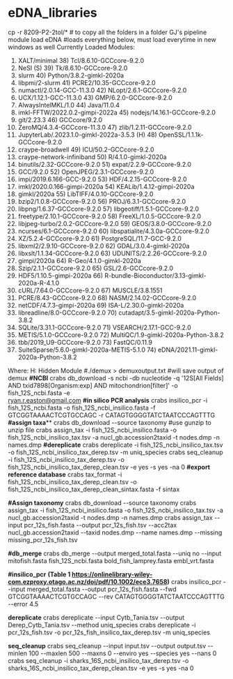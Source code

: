 # eDNA_libraries
cp -r 8209-P2-2tol/* # to copy all the folders in a folder
GJ's pipeline
module load eDNA #loads everything below, must load everytime in new windows as well
Currently Loaded Modules:
  1) XALT/minimal                                   38) Tcl/8.6.10-GCCcore-9.2.0
  2) NeSI                                      (S)  39) Tk/8.6.10-GCCcore-9.2.0
  3) slurm                                          40) Python/3.8.2-gimkl-2020a
  4) libpmi/2-slurm                                 41) PCRE2/10.35-GCCcore-9.2.0
  5) numactl/2.0.14-GCC-11.3.0                      42) NLopt/2.6.1-GCCcore-9.2.0
  6) UCX/1.12.1-GCC-11.3.0                          43) GMP/6.2.0-GCCcore-9.2.0
  7) AlwaysIntelMKL/1.0                             44) Java/11.0.4
  8) imkl-FFTW/2022.0.2-gimpi-2022a                 45) nodejs/14.16.1-GCCcore-9.2.0
  9) git/2.23.3                                     46) GCCcore/9.2.0
 10) ZeroMQ/4.3.4-GCCcore-11.3.0                    47) zlib/1.2.11-GCCcore-9.2.0
 11) JupyterLab/.2023.1.0-gimkl-2022a-3.5.3    (H)  48) OpenSSL/1.1.1k-GCCcore-9.2.0
 12) craype-broadwell                               49) ICU/50.2-GCCcore-9.2.0
 13) craype-network-infiniband                      50) R/4.1.0-gimkl-2020a
 14) binutils/2.32-GCCcore-9.2.0                    51) expat/2.2.9-GCCcore-9.2.0
 15) GCC/9.2.0                                      52) OpenJPEG/2.3.1-GCCcore-9.2.0
 16) impi/2019.6.166-GCC-9.2.0                      53) HDF/4.2.15-GCCcore-9.2.0
 17) imkl/2020.0.166-gimpi-2020a                    54) KEALib/1.4.12-gimpi-2020a
 18) gimkl/2020a                                    55) LibTIFF/4.0.10-GCCcore-9.2.0
 19) bzip2/1.0.8-GCCcore-9.2.0                      56) PROJ/6.3.1-GCCcore-9.2.0
 20) libpng/1.6.37-GCCcore-9.2.0                    57) libgeotiff/1.5.1-GCCcore-9.2.0
 21) freetype/2.10.1-GCCcore-9.2.0                  58) FreeXL/1.0.5-GCCcore-9.2.0
 22) libjpeg-turbo/2.0.2-GCCcore-9.2.0              59) GEOS/3.8.0-GCCcore-9.2.0
 23) ncurses/6.1-GCCcore-9.2.0                      60) libspatialite/4.3.0a-GCCcore-9.2.0
 24) XZ/5.2.4-GCCcore-9.2.0                         61) PostgreSQL/11.7-GCC-9.2.0
 25) libxml2/2.9.10-GCCcore-9.2.0                   62) GDAL/3.0.4-gimkl-2020a
 26) libxslt/1.1.34-GCCcore-9.2.0                   63) UDUNITS/2.2.26-GCCcore-9.2.0
 27) gimpi/2020a                                    64) R-Geo/4.1.0-gimkl-2020a
 28) Szip/2.1.1-GCCcore-9.2.0                       65) GSL/2.6-GCCcore-9.2.0
 29) HDF5/1.10.5-gimpi-2020a                        66) R-bundle-Bioconductor/3.13-gimkl-2020a-R-4.1.0
 30) cURL/7.64.0-GCCcore-9.2.0                      67) MUSCLE/3.8.1551
 31) PCRE/8.43-GCCcore-9.2.0                        68) NASM/2.14.02-GCCcore-9.2.0
 32) netCDF/4.7.3-gimpi-2020a                       69) ISA-L/2.30.0-gimkl-2020a
 33) libreadline/8.0-GCCcore-9.2.0                  70) cutadapt/3.5-gimkl-2020a-Python-3.8.2
 34) SQLite/3.31.1-GCCcore-9.2.0                    71) VSEARCH/2.17.1-GCC-9.2.0
 35) METIS/5.1.0-GCCcore-9.2.0                      72) MultiQC/1.9-gimkl-2020a-Python-3.8.2
 36) tbb/2019_U9-GCCcore-9.2.0                      73) FastQC/0.11.9
 37) SuiteSparse/5.6.0-gimkl-2020a-METIS-5.1.0      74) eDNA/2021.11-gimkl-2020a-Python-3.8.2

  Where:
   H:  Hidden Module
#./demux > demuxoutput.txt #will save output of demux
**#NCBI**
   crabs db_download -s ncbi -db nucleotide -q '12S[All Fields] AND txid7898[Organism:exp] AND mitochondrion[filter]' -o fish_12S_ncbi.fasta -e     
   ryan.r.easton@gmail.com
**#in silico PCR analysis**
crabs insilico_pcr -i fish_12S_ncbi.fasta -o fish_12S_ncbi_insilico.fasta -f GTCGGTAAAACTCGTGCCAGC -r CATAGTGGGGTATCTAATCCCAGTTTG
**#assign taxa****
  crabs db_download --source taxonomy #use gunzip to unzip file
  crabs assign_tax -i fish_12S_ncbi_insilico.fasta -o fish_12S_ncbi_insilico_tax.tsv -a nucl_gb.accession2taxid -t nodes.dmp -n names.dmp
**#dereplicate**
  crabs dereplicate -i fish_12S_ncbi_insilico_tax.tsv -o fish_12S_ncbi_insilico_tax_derep.tsv -m uniq_species
  crabs seq_cleanup -i fish_12S_ncbi_insilico_tax_derep.tsv -o fish_12S_ncbi_insilico_tax_derep_clean.tsv -e yes -s yes -na 0
**#export reference database**
  crabs tax_format -i fish_12S_ncbi_insilico_tax_derep_clean.tsv -o fish_12S_ncbi_insilico_tax_derep_clean_sintax.fasta -f sintax

**#Assign taxonomy**
crabs db_download --source taxonomy
crabs assign_tax -i fish_12S_ncbi_insilico.fasta -o fish_12S_ncbi_insilico_tax.tsv -a nucl_gb.accession2taxid -t nodes.dmp -n names.dmp
crabs assign_tax --input pcr_12s_fish.fasta --output pcr_12s_fish.tsv --acc2tax nucl_gb.accession2taxid --taxid nodes.dmp --name names.dmp --missing missing_pcr_12s_fish.tsv

**#db_merge**
crabs db_merge --output merged_total.fasta --uniq no --input mitofish.fasta fish_12S_ncbi.fasta bold_fish_lamprey.fasta embl_vrt.fasta

**#insilico_pcr** **(Table 1 https://onlinelibrary-wiley-com.ezproxy.otago.ac.nz/doi/pdf/10.1002/ece3.7658)**
crabs insilico_pcr --input merged_total.fasta --output pcr_12s_fish.fasta --fwd GTCGGTAAAACTCGTGCCAGC --rev CATAGTGGGGTATCTAATCCCAGTTTG --error 4.5

**dereplicate**
crabs dereplicate --input Cytb_Tania.tsv --output Derep_Cytb_Tania.tsv --method uniq_species
crabs dereplicate -i pcr_12s_fish.tsv -o pcr_12s_fish_insilico_tax_derep.tsv -m uniq_species

**seq_cleanup**
crabs seq_cleanup --input input.tsv --output output.tsv --minlen 100 --maxlen 500 --maxns 0 --enviro yes --species yes --nans 0
crabs seq_cleanup -i sharks_16S_ncbi_insilico_tax_derep.tsv -o sharks_16S_ncbi_insilico_tax_derep_clean.tsv -e yes -s yes -na 0
